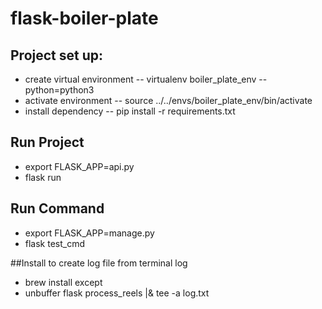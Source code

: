 # flask-boiler-plate 

## Project set up:
* create virtual environment -- virtualenv boiler_plate_env --python=python3
* activate environment -- source ../../envs/boiler_plate_env/bin/activate
* install dependency  -- pip install -r requirements.txt

## Run Project
* export FLASK_APP=api.py
* flask run

## Run Command
* export FLASK_APP=manage.py
* flask test_cmd


##Install to create log file from terminal log
* brew install except
* unbuffer flask process_reels |& tee -a log.txt
